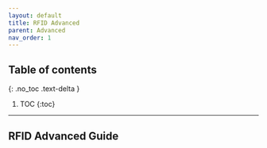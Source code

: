 ```yaml
---
layout: default
title: RFID Advanced
parent: Advanced
nav_order: 1
---
```


## Table of contents
{: .no_toc .text-delta }

1. TOC
{:toc}


---


## RFID Advanced Guide

